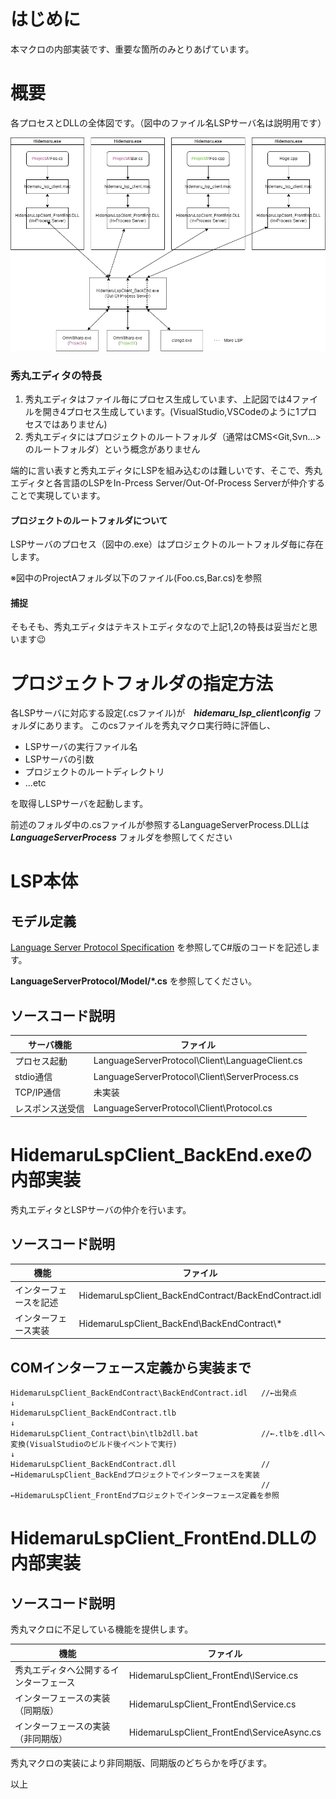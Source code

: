 ﻿# はじめに

本マクロの内部実装です、重要な箇所のみとりあげています。

# 概要

各プロセスとDLLの全体図です。（図中のファイル名LSPサーバ名は説明用です）

![概要](assets/Overview.drawio.png "概要")

### 秀丸エディタの特長

1. 秀丸エディタはファイル毎にプロセス生成しています、上記図では4ファイルを開き4プロセス生成しています。(VisualStudio,VSCodeのように1プロセスではありません)
2. 秀丸エディタにはプロジェクトのルートフォルダ（通常はCMS<Git,Svn...>のルートフォルダ）という概念がありません

端的に言い表すと秀丸エディタにLSPを組み込むのは難しいです、そこで、秀丸エディタと各言語のLSPをIn-Prcess Server/Out-Of-Process Serverが仲介することで実現しています。

#### プロジェクトのルートフォルダについて

LSPサーバのプロセス（図中の.exe）はプロジェクトのルートフォルダ毎に存在します。

※図中のProjectAフォルダ以下のファイル(Foo.cs,Bar.cs)を参照


#### 捕捉
そもそも、秀丸エディタはテキストエディタなので上記1,2の特長は妥当だと思います😉

# プロジェクトフォルダの指定方法

各LSPサーバに対応する設定(.csファイル)が　***hidemaru_lsp_client\config*** フォルダにあります。
このcsファイルを秀丸マクロ実行時に評価し、

- LSPサーバの実行ファイル名
- LSPサーバの引数
- プロジェクトのルートディレクトリ
- ...etc

を取得しLSPサーバを起動します。

前述のフォルダ中の.csファイルが参照するLanguageServerProcess.DLLは ***LanguageServerProcess*** フォルダを参照してください

# LSP本体

## モデル定義

[Language Server Protocol Specification](https://microsoft.github.io/language-server-protocol/specification) を参照してC#版のコードを記述します。</p>
**LanguageServerProtocol/Model/*.cs** を参照してください。

## ソースコード説明

|サーバ機能|ファイル|
|--|--|
|プロセス起動|LanguageServerProtocol\Client\LanguageClient.cs|
|stdio通信|LanguageServerProtocol\Client\ServerProcess.cs|
|TCP/IP通信|未実装|
|レスポンス送受信|LanguageServerProtocol\Client\Protocol.cs|


# HidemaruLspClient_BackEnd.exeの内部実装

秀丸エディタとLSPサーバの仲介を行います。

## ソースコード説明

|機能|ファイル|
|--|--|
|インターフェースを記述|HidemaruLspClient_BackEndContract/BackEndContract.idl|
|インターフェース実装|HidemaruLspClient_BackEnd\BackEndContract\\*|

## COMインターフェース定義から実装まで

	HidemaruLspClient_BackEndContract\BackEndContract.idl   //←出発点
	↓
	HidemaruLspClient_BackEndContract.tlb
	↓
	HidemaruLspClient_Contract\bin\tlb2dll.bat              //←.tlbを.dllへ変換(VisualStudioのビルド後イベントで実行)
	↓
	HidemaruLspClient_BackEndContract.dll                   //←HidemaruLspClient_BackEndプロジェクトでインターフェースを実装
	                                                        //←HidemaruLspClient_FrontEndプロジェクトでインターフェース定義を参照

# HidemaruLspClient_FrontEnd.DLLの内部実装

## ソースコード説明

秀丸マクロに不足している機能を提供します。

|機能|ファイル|
|--|--|
|秀丸エディタへ公開するインターフェース|HidemaruLspClient_FrontEnd\IService.cs|
|インターフェースの実装（同期版）|HidemaruLspClient_FrontEnd\Service.cs|
|インターフェースの実装（非同期版）|HidemaruLspClient_FrontEnd\ServiceAsync.cs|

秀丸マクロの実装により非同期版、同期版のどちらかを呼びます。



以上